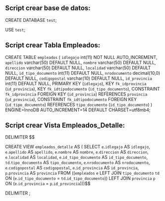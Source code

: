 ## Script crear base de datos:

CREATE DATABASE `test`;

USE `test`;

## Script crear Tabla Empleados:

CREATE TABLE `empleados` (
  `idlegajo` int(11) NOT NULL AUTO_INCREMENT,
  `apellido` varchar(50) DEFAULT NULL,
  `nombre` varchar(50) DEFAULT NULL,
  `direccion` varchar(50) DEFAULT NULL,
  `localidad` varchar(50) DEFAULT NULL,
  `id_tipo_documento` int(11) DEFAULT NULL,
  `nrodocumento` decimal(10,0) DEFAULT NULL,
  `codigopostal` varchar(10) DEFAULT NULL,
  `id_provincia` int(11) DEFAULT NULL,
  PRIMARY KEY (`idlegajo`),
  KEY `fk_idprovincia` (`id_provincia`),
  KEY `fk_idtipodocumento` (`id_tipo_documento`),
  CONSTRAINT `fk_idprovincia` FOREIGN KEY (`id_provincia`) REFERENCES `provincia` (`id_provincia`),
  CONSTRAINT `fk_idtipodocumento` FOREIGN KEY (`id_tipo_documento`) REFERENCES `tipo_documento` (`id_tipo_documento`)
) ENGINE=InnoDB AUTO_INCREMENT=14 DEFAULT CHARSET=utf8mb4;

## Script crear Vista Empleados_Detalle:

DELIMITER $$

CREATE VIEW `empleados_detalle` AS (
SELECT
  `e`.`idlegajo`          AS `idlegajo`,
  `e`.`apellido`          AS `apellido`,
  `e`.`nombre`            AS `nombre`,
  `e`.`direccion`         AS `direccion`,
  `e`.`localidad`         AS `localidad`,
  `e`.`id_tipo_documento` AS `id_tipo_documento`,
  `td`.`tipo_documento`   AS `tipo_documento`,
  `e`.`nrodocumento`      AS `nrodocumento`,
  `e`.`codigopostal`      AS `codigopostal`,
  `e`.`id_provincia`      AS `id_provincia`,
  `p`.`provincia`         AS `provincia`
FROM ((`empleados` `e`
    LEFT JOIN `tipo_documento` `td`
      ON (`e`.`id_tipo_documento` = `td`.`id_tipo_documento`))
   LEFT JOIN `provincia` `p`
     ON (`e`.`id_provincia` = `p`.`id_provincia`)))$$

DELIMITER ;

